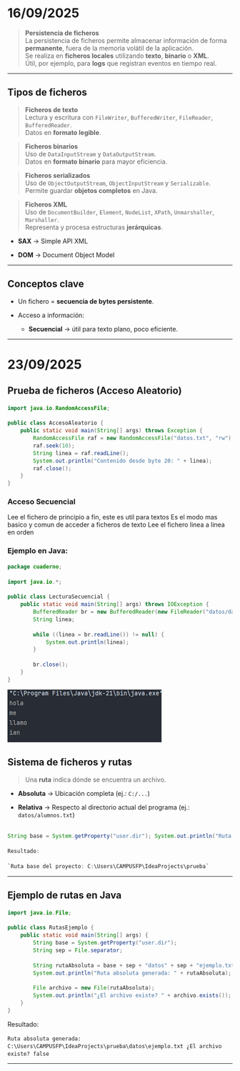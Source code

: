# 16/09/2025

>  **Persistencia de ficheros**  
> La persistencia de ficheros permite almacenar información de forma **permanente**, fuera de la memoria volátil de la aplicación.  
> Se realiza en **ficheros locales** utilizando **texto**, **binario** o **XML**.  
> Útil, por ejemplo, para **logs** que registran eventos en tiempo real.

---

## Tipos de ficheros

> **Ficheros de texto**  
> Lectura y escritura con `FileWriter`, `BufferedWriter`, `FileReader`, `BufferedReader`.  
> Datos en **formato legible**.

>  **Ficheros binarios**  
> Uso de `DataInputStream` y `DataOutputStream`.  
> Datos en **formato binario** para mayor eficiencia.

>  **Ficheros serializados**  
> Uso de `ObjectOutputStream`, `ObjectInputStream` y `Serializable`.  
> Permite guardar **objetos completos** en Java.

>  **Ficheros XML**  
> Uso de `DocumentBuilder`, `Element`, `NodeList`, `XPath`, `Unmarshaller`, `Marshaller`.  
> Representa y procesa estructuras **jerárquicas**.

- **SAX** → Simple API XML
    
- **DOM** → Document Object Model
    

---

##  Conceptos clave

- Un fichero = **secuencia de bytes persistente**.
    
- Acceso a información:
    
    - **Secuencial** → útil para texto plano, poco eficiente.
        

---

#  23/09/2025

##  Prueba de ficheros (Acceso Aleatorio)

```java
import java.io.RandomAccessFile;  

public class AccesoAleatorio {  
    public static void main(String[] args) throws Exception {  
        RandomAccessFile raf = new RandomAccessFile("datos.txt", "rw");  
        raf.seek(10);  
        String linea = raf.readLine();  
        System.out.println("Contenido desde byte 20: " + linea);  
        raf.close();  
    }  
}

```


### Acceso Secuencial

Lee el fichero de principio a fin, este es util para textos
Es el modo mas basico y comun  de acceder a ficheros de texto
Lee el fichero linea a linea en orden 

### **Ejemplo en Java:**

```java
package cuaderno;  
  
import java.io.*;  
  
public class LecturaSecuencial {  
    public static void main(String[] args) throws IOException {  
        BufferedReader br = new BufferedReader(new FileReader("datos/datos.txt"));  
        String linea;  
  
        while ((linea = br.readLine()) != null) {  
            System.out.println(linea);  
        }  
  
        br.close();  
    }  
}
```

![PNG](../Imagenes/LecturaS.png)
##  Sistema de ficheros y rutas

> Una **ruta** indica dónde se encuentra un archivo.

- **Absoluta** → Ubicación completa (ej.: `C:/...`)
    
- **Relativa** → Respecto al directorio actual del programa (ej.: `datos/alumnos.txt`)
    

```java

String base = System.getProperty("user.dir"); System.out.println("Ruta base del proyecto: " + base);`

Resultado:

`Ruta base del proyecto: C:\Users\CAMPUSFP\IdeaProjects\prueba`
```
---

##  Ejemplo de rutas en Java

```java
import java.io.File;  

public class RutasEjemplo {  
    public static void main(String[] args) {  
        String base = System.getProperty("user.dir");  
        String sep = File.separator;  

        String rutaAbsoluta = base + sep + "datos" + sep + "ejemplo.txt";  
        System.out.println("Ruta absoluta generada: " + rutaAbsoluta);  

        File archivo = new File(rutaAbsoluta);  
        System.out.println("¿El archivo existe? " + archivo.exists());  
    }  
}

```
Resultado:

`Ruta absoluta generada: C:\Users\CAMPUSFP\IdeaProjects\prueba\datos\ejemplo.txt ¿El archivo existe? false`

---



